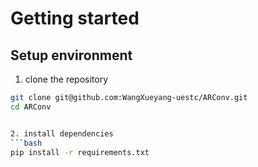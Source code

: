 # Getting started

## Setup environment

1. clone the repository
```bash
git clone git@github.com:WangXueyang-uestc/ARConv.git
cd ARConv


2. install dependencies
```bash
pip install -r requirements.txt
